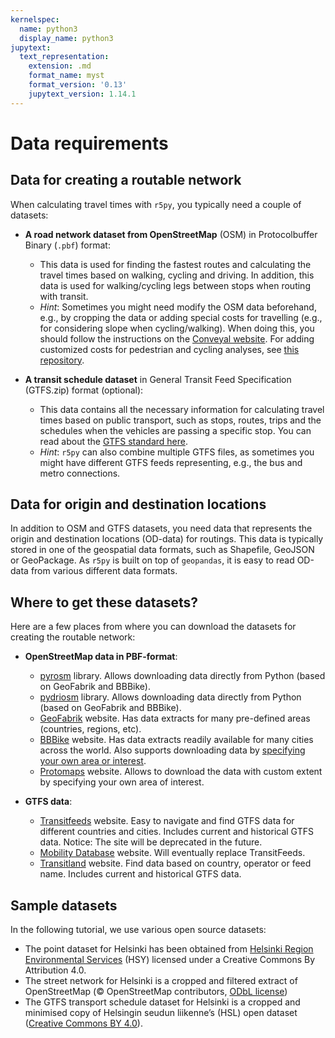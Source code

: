 ```yaml
---
kernelspec:
  name: python3
  display_name: python3
jupytext:
  text_representation:
    extension: .md
    format_name: myst
    format_version: '0.13'
    jupytext_version: 1.14.1
---
```



# Data requirements

## Data for creating a routable network

When calculating travel times with `r5py`, you typically need a couple of
datasets:

- **A road network dataset from OpenStreetMap** (OSM) in Protocolbuffer Binary
  (`.pbf`) format:
  - This data is used for finding the fastest routes and calculating the travel
    times based on walking, cycling and driving. In addition, this data is used
for walking/cycling legs between stops when routing with transit.
  - *Hint*: Sometimes you might need modify the OSM data beforehand, e.g., by
    cropping the data or adding special costs for travelling (e.g., for
    considering slope when cycling/walking). When doing this, you should follow
    the instructions on the [Conveyal
    website](https://docs.conveyal.com/prepare-inputs#preparing-the-osm-data).
    For adding customized costs for pedestrian and cycling analyses, see [this
    repository](https://github.com/RSGInc/ladot_analysis_dataprep).

- **A transit schedule dataset** in General Transit Feed Specification
  (GTFS.zip) format (optional):
   - This data contains all the necessary information for calculating travel
     times based on public transport, such as stops, routes, trips and the
     schedules when the vehicles are passing a specific stop. You can read about
     the [GTFS standard here](https://developers.google.com/transit/gtfs/reference).
   - *Hint*: `r5py` can also combine multiple GTFS files, as sometimes you
     might have different GTFS feeds representing, e.g., the bus and metro
     connections.


## Data for origin and destination locations

In addition to OSM and GTFS datasets, you need data that represents the origin
and destination locations (OD-data) for routings. This data is typically stored
in one of the geospatial data formats, such as Shapefile, GeoJSON or
GeoPackage. As `r5py` is built on top of `geopandas`, it is easy to read
OD-data from various different data formats.


## Where to get these datasets?

Here are a few places from where you can download the datasets for creating the routable network:

- **OpenStreetMap data in PBF-format**:

  - [pyrosm](https://pyrosm.readthedocs.io/en/latest/basics.html#protobuf-file-what-is-it-and-how-to-get-one)  library. Allows downloading data directly from Python (based on GeoFabrik and BBBike).
  - [pydriosm](https://pydriosm.readthedocs.io/en/latest/quick-start.html#download-data) library. Allows downloading data directly from Python (based on GeoFabrik and BBBike).
  - [GeoFabrik](http://download.geofabrik.de/) website. Has data extracts for many pre-defined areas (countries, regions, etc).
  - [BBBike](https://download.bbbike.org/osm/bbbike/) website. Has data extracts readily available for many cities across the world. Also supports downloading data by [specifying your own area or interest](https://extract.bbbike.org/).
  - [Protomaps](https://protomaps.com/downloads/osm) website. Allows to download the data with custom extent by specifying your own area of interest.


- **GTFS data**:
  - [Transitfeeds](https://transitfeeds.com/) website. Easy to navigate and find GTFS data for different countries and cities. Includes current and historical GTFS data. Notice: The site will be deprecated in the future.
  - [Mobility Database](https://database.mobilitydata.org) website. Will eventually replace TransitFeeds.
  - [Transitland](https://www.transit.land/operators) website. Find data based on country, operator or feed name. Includes current and historical GTFS data.

## Sample datasets

In the following tutorial, we use various open source datasets:
- The point dataset for Helsinki has been obtained from [Helsinki Region Environmental Services](https://www.hsy.fi/en/environmental-information/open-data/avoin-data---sivut/population-grid-of-helsinki-metropolitan-area/) (HSY) licensed under a Creative Commons By Attribution 4.0.
- The street network for Helsinki is a cropped and filtered extract of OpenStreetMap (© OpenStreetMap contributors, [ODbL license](https://www.openstreetmap.org/copyright))
- The GTFS transport schedule dataset for Helsinki is a cropped and minimised copy of Helsingin seudun liikenne’s (HSL) open dataset ([Creative Commons BY 4.0](https://www.hsl.fi/hsl/avoin-data#aineistojen-kayttoehdot)).
